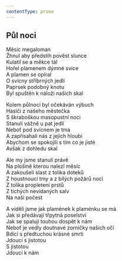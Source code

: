 ```yaml
---
contentType: prose
---
```


## Půl noci

Měsíc megaloman  
Žhnul aby předstih pověst slunce  
Kulatil se a měkce tál  
Hořel plamenem dýmné svíce  
A plamen se opíral  
O svícny stříbrných jedlí  
Paprsek podobný knotu  
Byl spuštěn k náloži našich skal

Kolem půlnoci byl očekáván výbuch  
Hasiči z našeho městečka  
S škraboškou masopustní noci  
Stanuli vážně u pat jedlí  
Neboť pod svícnem je tma  
A zapřísahali nás z jejich hloubi  
Abychom se spokojili s tím co je jisté  
Avšak z dohledu skal

Ale my jsme stanuli právě  
Na plošině kterou nalezl měsíc  
A zakoušeli slast z tolika doteků  
Z houstnoucí tmy a z bílých požárů noci  
Z tolika propletení prstů  
Z tichých nevídaných salv  
Na naši počest

A viděli jsme jak plamének k plaménku se má  
Jak si předávají třpytná poselství  
Jak se spalují touhou dospět k nám  
Neboť je vedly doutnavé zorničky našich očí  
Bdící s předtuchou krásné smrti  
Jdoucí s jistotou  
S jistotou  
Jdoucí k nám

